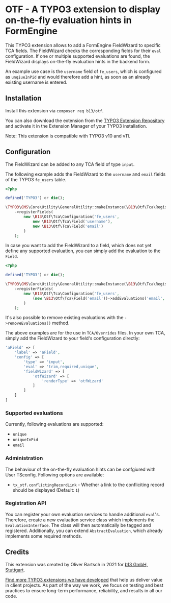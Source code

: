 # OTF - A TYPO3 extension to display on-the-fly evaluation hints in FormEngine

This TYPO3 extension allows to add a FormEngine FieldWizard to specific
TCA fields. The FieldWizard checks the corresponding fields for their
`eval` configuration. If one or multiple supported evaluations are found,
the FieldWizard displays on-the-fly evaluation hints in the backend form.

An example use case is the `username` field of `fe_users`, which is
configured as `unqiueInPid` and would therefore add a hint, as soon
as an already existing username is entered.

## Installation

Install this extension via `composer req b13/otf`.

You can also download the extension from the
[TYPO3 Extension Repository](https://extensions.typo3.org/extension/otf/) and
activate it in the Extension Manager of your TYPO3 installation.

Note: This extension is compatible with TYPO3 v10 and v11.

## Configuration

The FieldWizard can be added to any TCA field of type ``input``.

The following example adds the FieldWizard to the `username` and `email`
fields of the TYPO3 `fe_users` table.

```php
<?php

defined('TYPO3') or die();

\TYPO3\CMS\Core\Utility\GeneralUtility::makeInstance(\B13\Otf\Tca\Registry::class)
    ->registerFields(
        new \B13\Otf\Tca\Configuration('fe_users',
            new \B13\Otf\Tca\Field('username'),
            new \B13\Otf\Tca\Field('email')
        )
    );
```

In case you want to add the FieldWizard to a field, which does not yet
define any supported evaluation, you can simply add the evaluation to
the `Field`.

````php
<?php

defined('TYPO3') or die();

\TYPO3\CMS\Core\Utility\GeneralUtility::makeInstance(\B13\Otf\Tca\Registry::class)
    ->registerFields(
        new \B13\Otf\Tca\Configuration('fe_users',
            (new \B13\Otf\Tca\Field('email'))->addEvaluations('email', 'uniqueInPid')
        )
    );
````

It's also possible to remove existing evaluations with the
`->removeEvaluations()` method.

The above examples are for the use in `TCA/Overrides` files. In your own
TCA, simply add the FieldWizard to your field's configuration directly:

````php
'aField' => [
    'label' => 'aField',
    'config' => [
        'type' => 'input',
        'eval' => 'trim,required,unique',
        'fieldWizard' => [
            'otfWizard' => [
                'renderType' => 'otfWizard'
            ]
        ]
    ]
]
````


### Supported evaluations

Currently, following evaluations are supported:

* `unique`
* `uniqueInPid`
* `email`

### Administration

The behaviour of the on-the-fly evaluation hints can be confgiured with
User TSconfig. Following options are available:

* `tx_otf.conflictingRecordLink` - Whether a link to the confliciting record should be displayed (Default: `1`)

### Registration API

You can register your own evaluation services to handle additional `eval`'s.
Therefore, create a new evaluation service class which implements the
`EvaluationInterface`. The class will then automatically be tagged and
registered. Additionally, you can extend `AbstractEvaluation`, which
already implements some required methods.

## Credits

This extension was created by Oliver Bartsch in 2021 for [b13 GmbH, Stuttgart](https://b13.com).

[Find more TYPO3 extensions we have developed](https://b13.com/useful-typo3-extensions-from-b13-to-you)
that help us deliver value in client projects. As part of the way we work,
we focus on testing and best practices to ensure long-term performance,
reliability, and results in all our code.
